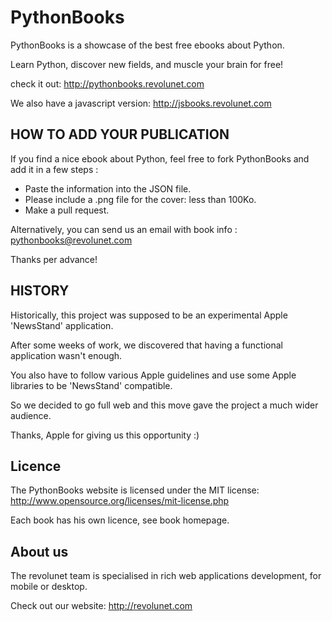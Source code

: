 # PythonBooks

PythonBooks is a showcase of the best free ebooks about Python.

Learn Python, discover new fields, and muscle your brain for free!

check it out: http://pythonbooks.revolunet.com

We also have a javascript version: http://jsbooks.revolunet.com


## HOW TO ADD YOUR PUBLICATION

If you find a nice ebook about Python, feel free to fork PythonBooks and add it in a few steps :

- Paste the information into the JSON file.
- Please include a .png file for the cover: less than 100Ko.
- Make a pull request.

Alternatively, you can send us an email with book info : pythonbooks@revolunet.com

Thanks per advance!


## HISTORY

Historically, this project was supposed to be an experimental Apple 'NewsStand' application.

After some weeks of work, we discovered that having a functional application wasn't enough.

You also have to follow various Apple guidelines and use some Apple libraries to be 'NewsStand' compatible.

So we decided to go full web and this move gave the project a much wider audience.

Thanks, Apple for giving us this opportunity :)


## Licence

The PythonBooks website is licensed under the MIT license: http://www.opensource.org/licenses/mit-license.php

Each book has his own licence, see book homepage.

## About us

The revolunet team is specialised in rich web applications development, for mobile or desktop. 

Check out our website: http://revolunet.com
